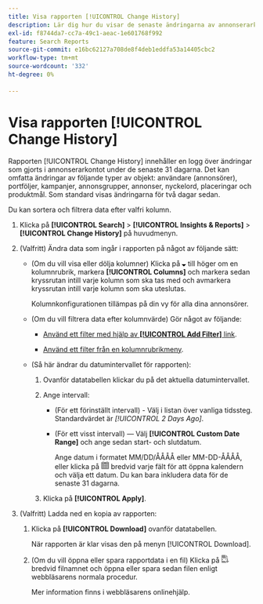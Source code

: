```yaml
---
title: Visa rapporten [!UICONTROL Change History]
description: Lär dig hur du visar de senaste ändringarna av annonserarkontot.
exl-id: f8744da7-cc7a-49c1-aeac-1e601768f992
feature: Search Reports
source-git-commit: e16bc62127a708de8f4deb1eddfa53a14405cbc2
workflow-type: tm+mt
source-wordcount: '332'
ht-degree: 0%

---
```


# Visa rapporten [!UICONTROL Change History]

Rapporten [!UICONTROL Change History] innehåller en logg över ändringar som gjorts i annonserarkontot under de senaste 31 dagarna. Det kan omfatta ändringar av följande typer av objekt: användare (annonsörer), portföljer, kampanjer, annonsgrupper, annonser, nyckelord, placeringar och produktmål. Som standard visas ändringarna för två dagar sedan.

Du kan sortera och filtrera data efter valfri kolumn.

1. Klicka på **[!UICONTROL Search]** > **[!UICONTROL Insights & Reports]** > **[!UICONTROL Change History]** på huvudmenyn.

1. (Valfritt) Ändra data som ingår i rapporten på något av följande sätt:

   * (Om du vill visa eller dölja kolumner) Klicka på ![Nedåtpil](/help/search-social-commerce/assets/arrow-down-expand.png "Nedåtpil") till höger om en kolumnrubrik, markera **[!UICONTROL Columns]** och markera sedan kryssrutan intill varje kolumn som ska tas med och avmarkera kryssrutan intill varje kolumn som ska uteslutas.

     Kolumnkonfigurationen tillämpas på din vy för alla dina annonsörer.

   * (Om du vill filtrera data efter kolumnvärde) Gör något av följande:

      * [Använd ett filter med hjälp av **[!UICONTROL Add Filter]** link](/help/search-social-commerce/common-tasks/data-views/ad-hoc-settings/column-filter-apply-from-column-heading.md).

      * [Använd ett filter från en kolumnrubrikmeny](/help/search-social-commerce/common-tasks/data-views/ad-hoc-settings/column-filter-apply-from-column-heading.md).

   * (Så här ändrar du datumintervallet för rapporten):

      1. Ovanför datatabellen klickar du på det aktuella datumintervallet.

      1. Ange intervall:

         * (För ett förinställt intervall) - Välj i listan över vanliga tidssteg. Standardvärdet är *[!UICONTROL 2 Days Ago]*.

         * (För ett visst intervall) — Välj **[!UICONTROL Custom Date Range]** och ange sedan start- och slutdatum.

           Ange datum i formatet MM/DD/ÅÅÅÅ eller MM-DD-ÅÅÅÅ, eller klicka på ![Kalender](/help/search-social-commerce/assets/calendar.png "Kalender") bredvid varje fält för att öppna kalendern och välja ett datum. Du kan bara inkludera data för de senaste 31 dagarna.

      1. Klicka på **[!UICONTROL Apply]**.

1. (Valfritt) Ladda ned en kopia av rapporten:

   1. Klicka på **[!UICONTROL Download]** ovanför datatabellen.

      När rapporten är klar visas den på menyn [!UICONTROL Download].

   1. (Om du vill öppna eller spara rapportdata i en fil) Klicka på ![Hämta rapport som XLS](/help/search-social-commerce/assets/download-spreadsheet2.png "Hämta rapport som XLS") bredvid filnamnet och öppna eller spara sedan filen enligt webbläsarens normala procedur.

      Mer information finns i webbläsarens onlinehjälp.
